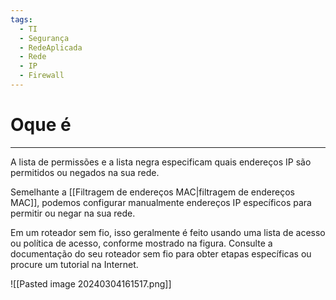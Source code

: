 ```yaml
---
tags:
  - TI
  - Segurança
  - RedeAplicada
  - Rede
  - IP
  - Firewall
---
```

# Oque é
---

A lista de permissões e a lista negra especificam quais endereços IP são permitidos ou negados na sua rede.

Semelhante a [[Filtragem de endereços MAC|filtragem de endereços MAC]], podemos configurar manualmente endereços IP específicos para permitir ou negar na sua rede.

Em um roteador sem fio, isso geralmente é feito usando uma lista de acesso ou política de acesso, conforme mostrado na figura. Consulte a documentação do seu roteador sem fio para obter etapas específicas ou procure um tutorial na Internet.

![[Pasted image 20240304161517.png]]

